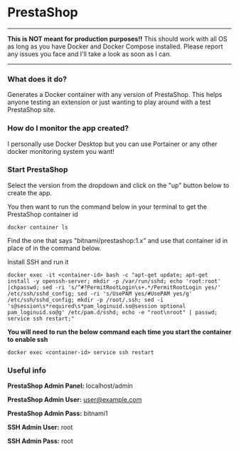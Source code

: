 # PrestaShop
------
**This is NOT meant for production purposes!!**
This should work with all OS as long as you have Docker and Docker Compose installed.  Please report any issues you face and I'll take a look as soon as I can.

-------

### What does it do?
Generates a Docker container with any version of PrestaShop. This helps anyone testing an extension or just wanting to play around with a test PrestaShop site.

### How do I monitor the app created?
I personally use Docker Desktop but you can use Portainer or any other docker monitoring system you want!

### Start PrestaShop
Select the version from the dropdown and click on the "up" button below to create the app. 

You then want to run the command below in your terminal to get the PrestaShop container id
```
docker container ls
``` 
Find the one that says "bitnami/prestashop:1.x" and use that container id in place of <container-id> in the command below.

Install SSH and run it
```
docker exec -it <container-id> bash -c "apt-get update; apt-get install -y openssh-server; mkdir -p /var/run/sshd; echo 'root:root' |chpasswd; sed -ri 's/^#?PermitRootLogin\s+.*/PermitRootLogin yes/' /etc/ssh/sshd_config; sed -ri 's/UsePAM yes/#UsePAM yes/g' /etc/ssh/sshd_config; mkdir -p /root/.ssh; sed -i 's@session\s*required\s*pam_loginuid.so@session optional pam_loginuid.so@g' /etc/pam.d/sshd; echo -e "root\nroot" | passwd; service ssh restart;"
```


**You will need to run the below command each time you start the container to enable ssh**
```
docker exec <container-id> service ssh restart
```

### Useful info
**PrestaShop Admin Panel:** localhost/admin

**PrestaShop Admin User:** user@example.com

**PrestaShop Admin Pass:** bitnami1

**SSH Admin User:** root

**SSH Admin Pass:** root